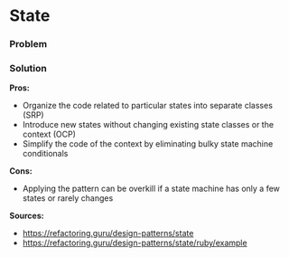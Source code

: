 # State

### Problem
### Solution

**Pros:**
- Organize the code related to particular states into separate classes (SRP)
- Introduce new states without changing existing state classes or the context (OCP)
- Simplify the code of the context by eliminating bulky state machine conditionals

**Cons:**
- Applying the pattern can be overkill if a state machine has only a few states or rarely changes

**Sources:**
- https://refactoring.guru/design-patterns/state
- https://refactoring.guru/design-patterns/state/ruby/example
